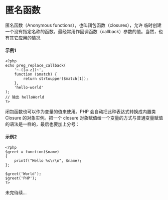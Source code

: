 
# 匿名函数
匿名函数（Anonymous functions），也叫闭包函数（closures），允许 临时创建一个没有指定名称的函数。最经常用作回调函数（callback）参数的值。当然，也有其它应用的情况

#### 示例1

```
<?php
echo preg_replace_callback(
	'~-([a-z])~',
	function ($match) {
		return strtoupper($match[1]);
	},
	'hello-world'
);
// 输出 helloWorld
?>
```
闭包函数也可以作为变量的值来使用。PHP 会自动把此种表达式转换成内置类 Closure 的对象实例。把一个 closure 对象赋值给一个变量的方式与普通变量赋值的语法是一样的，最后也要加上分号：

#### 示例2

```
<?php
$greet = function($name)
{
	printf("Hello %s\r\n", $name);
};

$greet('World');
$greet('PHP');
?>
```

未完待续...